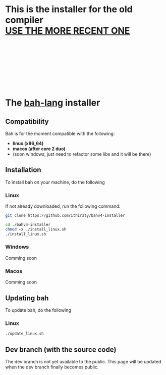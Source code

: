 # This is the installer for the old compiler <br> [USE THE MORE RECENT ONE](https://github.com/ithirzty/bah)
<br>
<br>
<br>
<br>
<br>
<br>
<br>
<br>

# The [bah-lang](https://bah-lang.xyz) installer

## Compatibility

Bah is for the moment compatible with the following:
- **linux (x86_64)**
- **macos (after core 2 duo)**
- (soon windows, just need to refactor some libs and it will be there)

## Installation
To install bah on your machine, do the following

### Linux

If not already downloaded, run the following command:
```sh
git clone https://github.com/ithirzty/bahv4-installer
```

```sh
cd ./bahv4-installer
chmod +x ./install_linux.sh
./install_linux.sh
```

### Windows
Comming soon

### Macos
Comming soon

## Updating bah
To update bah, do the following

### Linux
```sh
./update_linux.sh
```

## Dev branch (with the source code)
The dev branch is not yet available to the public.
This page will be updated when the dev branch finally becomes public.
